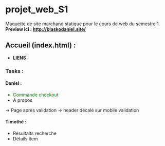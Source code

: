 # projet_web_S1

Maquette de site marchand statique pour le cours de web du semestre 1. </br>
<strong>Preview ici : http://blaskodaniel.site/ </strong>

<h2> Accueil (index.html) : </h2>
<ul>
    <li> <strong> LIENS </strong> </li>
</ul>

<h3>Tasks :</h3>
<h4>Daniel :</h4>
<ul>
    <li style="color:green;">Commande checkout</li>
    <li>A propos</li>
</ul>
-> Page après validation
-> header décalé sur mobile validation

<h4>Timothé :</h4>
<ul>
    <li> Résultalts recherche </li>
    <li> Détails item </li>
</ul>
